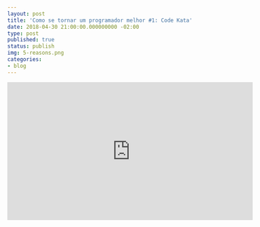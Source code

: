 ```yaml
---
layout: post
title: 'Como se tornar um programador melhor #1: Code Kata'
date: 2018-04-30 21:00:00.000000000 -02:00
type: post
published: true
status: publish
img: 5-reasons.png
categories:
- blog
---
```


<iframe width="560" height="315" src="https://www.youtube.com/embed/zX_GBnkDg9M" frameborder="0" gesture="media" allow="encrypted-media" allowfullscreen></iframe>
